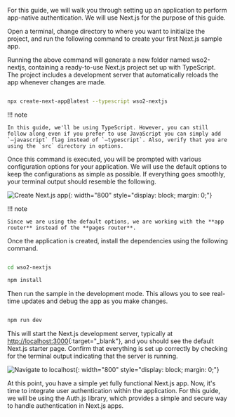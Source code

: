 

For this guide, we will walk you through setting up an application to perform app-native authentication. We will use Next.js for the purpose of this guide.

Open a terminal, change directory to where you want to initialize the project, and run the following command to create your first Next.js sample app.

Running the above command will generate a new folder named wso2-nextjs, containing a ready-to-use Next.js project set up with TypeScript. The project includes a development server that automatically reloads the app whenever changes are made.

```bash

npx create-next-app@latest --typescript wso2-nextjs

```

!!! note

    In this guide, we'll be using TypeScript. However, you can still follow along even if you prefer to use JavaScript you can simply add `–javascript` flag instead of `–typescript`. Also, verify that you are using the `src` directory in options.


Once this command is executed, you will be prompted with various configuration options for your application. We will use the default options to keep the configurations as simple as possible. If everything goes smoothly, your terminal output should resemble the following.

![Create Next.js app]({{base_path}}/assets/img/complete-guides/app-native/image8.png){: width="800" style="display: block; margin: 0;"}

!!! note

    Since we are using the default options, we are working with the **app router** instead of the **pages router**.


Once the application is created, install the dependencies using the following command.

```bash

cd wso2-nextjs

npm install
```

Then run the sample in the development mode. This allows you to see real-time updates and debug the app as you make changes.

```bash

npm run dev

```

This will start the Next.js development server, typically at [http://localhost:3000](http://localhost:3000){:target="_blank"}, and you should see the default Next.js starter page. Confirm that everything is set up correctly by checking for the terminal output indicating that the server is running.

![Navigate to localhost]({{base_path}}/assets/img/complete-guides/app-native/image9.png){: width="800" style="display: block; margin: 0;"}

At this point, you have a simple yet fully functional Next.js app. Now, it's time to integrate user authentication within the application. For this guide, we will be using the Auth.js library, which provides a simple and secure way to handle authentication in Next.js apps.  
